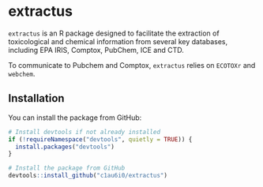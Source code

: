 
<!-- README.md is generated from README.Rmd. Please edit that file -->

# extractus

<!-- badges: start -->
<!-- badges: end -->

`extractus` is an R package designed to facilitate the extraction of
toxicological and chemical information from several key databases,
including EPA IRIS, Comptox, PubChem, ICE and CTD.

To communicate to Pubchem and Comptox, `extractus` relies on `ECOTOXr`
and `webchem`.

## Installation

You can install the package from GitHub:

``` r
# Install devtools if not already installed
if (!requireNamespace("devtools", quietly = TRUE)) {
  install.packages("devtools")
}

# Install the package from GitHub
devtools::install_github("c1au6i0/extractus")
```
